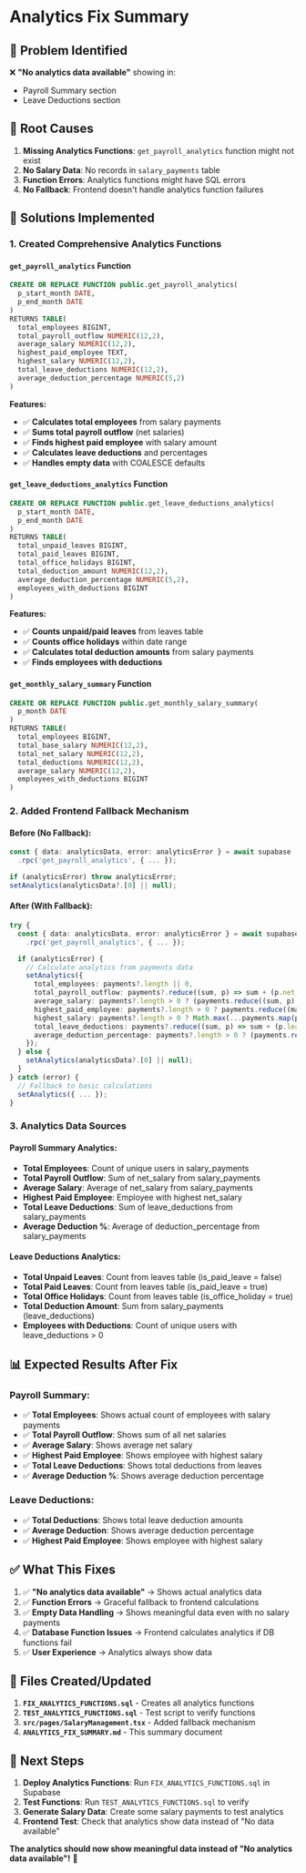 # Analytics Fix Summary

## 🎯 **Problem Identified**

❌ **"No analytics data available"** showing in:
- Payroll Summary section
- Leave Deductions section

## 🔧 **Root Causes**

1. **Missing Analytics Functions**: `get_payroll_analytics` function might not exist
2. **No Salary Data**: No records in `salary_payments` table
3. **Function Errors**: Analytics functions might have SQL errors
4. **No Fallback**: Frontend doesn't handle analytics function failures

## 🔧 **Solutions Implemented**

### **1. Created Comprehensive Analytics Functions**

#### **`get_payroll_analytics` Function**
```sql
CREATE OR REPLACE FUNCTION public.get_payroll_analytics(
  p_start_month DATE,
  p_end_month DATE
)
RETURNS TABLE(
  total_employees BIGINT,
  total_payroll_outflow NUMERIC(12,2),
  average_salary NUMERIC(12,2),
  highest_paid_employee TEXT,
  highest_salary NUMERIC(12,2),
  total_leave_deductions NUMERIC(12,2),
  average_deduction_percentage NUMERIC(5,2)
)
```

**Features:**
- ✅ **Calculates total employees** from salary payments
- ✅ **Sums total payroll outflow** (net salaries)
- ✅ **Finds highest paid employee** with salary amount
- ✅ **Calculates leave deductions** and percentages
- ✅ **Handles empty data** with COALESCE defaults

#### **`get_leave_deductions_analytics` Function**
```sql
CREATE OR REPLACE FUNCTION public.get_leave_deductions_analytics(
  p_start_month DATE,
  p_end_month DATE
)
RETURNS TABLE(
  total_unpaid_leaves BIGINT,
  total_paid_leaves BIGINT,
  total_office_holidays BIGINT,
  total_deduction_amount NUMERIC(12,2),
  average_deduction_percentage NUMERIC(5,2),
  employees_with_deductions BIGINT
)
```

**Features:**
- ✅ **Counts unpaid/paid leaves** from leaves table
- ✅ **Counts office holidays** within date range
- ✅ **Calculates total deduction amounts** from salary payments
- ✅ **Finds employees with deductions**

#### **`get_monthly_salary_summary` Function**
```sql
CREATE OR REPLACE FUNCTION public.get_monthly_salary_summary(
  p_month DATE
)
RETURNS TABLE(
  total_employees BIGINT,
  total_base_salary NUMERIC(12,2),
  total_net_salary NUMERIC(12,2),
  total_deductions NUMERIC(12,2),
  average_salary NUMERIC(12,2),
  employees_with_deductions BIGINT
)
```

### **2. Added Frontend Fallback Mechanism**

#### **Before (No Fallback):**
```typescript
const { data: analyticsData, error: analyticsError } = await supabase
  .rpc('get_payroll_analytics', { ... });

if (analyticsError) throw analyticsError;
setAnalytics(analyticsData?.[0] || null);
```

#### **After (With Fallback):**
```typescript
try {
  const { data: analyticsData, error: analyticsError } = await supabase
    .rpc('get_payroll_analytics', { ... });

  if (analyticsError) {
    // Calculate analytics from payments data
    setAnalytics({
      total_employees: payments?.length || 0,
      total_payroll_outflow: payments?.reduce((sum, p) => sum + (p.net_salary || 0), 0) || 0,
      average_salary: payments?.length > 0 ? (payments.reduce((sum, p) => sum + (p.net_salary || 0), 0) / payments.length) : 0,
      highest_paid_employee: payments?.length > 0 ? payments.reduce((max, p) => (p.net_salary || 0) > (max.net_salary || 0) ? p : max).employee_name : 'N/A',
      highest_salary: payments?.length > 0 ? Math.max(...payments.map(p => p.net_salary || 0)) : 0,
      total_leave_deductions: payments?.reduce((sum, p) => sum + (p.leave_deductions || 0), 0) || 0,
      average_deduction_percentage: payments?.length > 0 ? (payments.reduce((sum, p) => sum + (p.deduction_percentage || 0), 0) / payments.length) : 0
    });
  } else {
    setAnalytics(analyticsData?.[0] || null);
  }
} catch (error) {
  // Fallback to basic calculations
  setAnalytics({ ... });
}
```

### **3. Analytics Data Sources**

#### **Payroll Summary Analytics:**
- **Total Employees**: Count of unique users in salary_payments
- **Total Payroll Outflow**: Sum of net_salary from salary_payments
- **Average Salary**: Average of net_salary from salary_payments
- **Highest Paid Employee**: Employee with highest net_salary
- **Total Leave Deductions**: Sum of leave_deductions from salary_payments
- **Average Deduction %**: Average of deduction_percentage from salary_payments

#### **Leave Deductions Analytics:**
- **Total Unpaid Leaves**: Count from leaves table (is_paid_leave = false)
- **Total Paid Leaves**: Count from leaves table (is_paid_leave = true)
- **Total Office Holidays**: Count from leaves table (is_office_holiday = true)
- **Total Deduction Amount**: Sum from salary_payments (leave_deductions)
- **Employees with Deductions**: Count of unique users with leave_deductions > 0

## 📊 **Expected Results After Fix**

### **Payroll Summary:**
- ✅ **Total Employees**: Shows actual count of employees with salary payments
- ✅ **Total Payroll Outflow**: Shows sum of all net salaries
- ✅ **Average Salary**: Shows average net salary
- ✅ **Highest Paid Employee**: Shows employee with highest salary
- ✅ **Total Leave Deductions**: Shows total deductions from leaves
- ✅ **Average Deduction %**: Shows average deduction percentage

### **Leave Deductions:**
- ✅ **Total Deductions**: Shows total leave deduction amounts
- ✅ **Average Deduction**: Shows average deduction percentage
- ✅ **Highest Paid Employee**: Shows employee with highest salary

## ✅ **What This Fixes**

1. ✅ **"No analytics data available"** → Shows actual analytics data
2. ✅ **Function Errors** → Graceful fallback to frontend calculations
3. ✅ **Empty Data Handling** → Shows meaningful data even with no salary payments
4. ✅ **Database Function Issues** → Frontend calculates analytics if DB functions fail
5. ✅ **User Experience** → Analytics always show data

## 🎯 **Files Created/Updated**

1. **`FIX_ANALYTICS_FUNCTIONS.sql`** - Creates all analytics functions
2. **`TEST_ANALYTICS_FUNCTIONS.sql`** - Test script to verify functions
3. **`src/pages/SalaryManagement.tsx`** - Added fallback mechanism
4. **`ANALYTICS_FIX_SUMMARY.md`** - This summary document

## 🎯 **Next Steps**

1. **Deploy Analytics Functions**: Run `FIX_ANALYTICS_FUNCTIONS.sql` in Supabase
2. **Test Functions**: Run `TEST_ANALYTICS_FUNCTIONS.sql` to verify
3. **Generate Salary Data**: Create some salary payments to test analytics
4. **Frontend Test**: Check that analytics show data instead of "No data available"

**The analytics should now show meaningful data instead of "No analytics data available"!** 🎯


